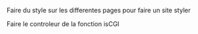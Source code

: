 
Faire du style sur les differentes pages pour faire un site styler

Faire le controleur de la fonction isCGI


